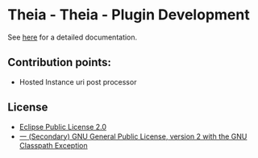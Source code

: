 # Theia - Theia - Plugin Development

See [here](https://www.theia-ide.org/doc/index.html) for a detailed documentation.

## Contribution points:
 - Hosted Instance uri post processor

## License
- [Eclipse Public License 2.0](http://www.eclipse.org/legal/epl-2.0/)
- [一 (Secondary) GNU General Public License, version 2 with the GNU Classpath Exception](https://projects.eclipse.org/license/secondary-gpl-2.0-cp)
